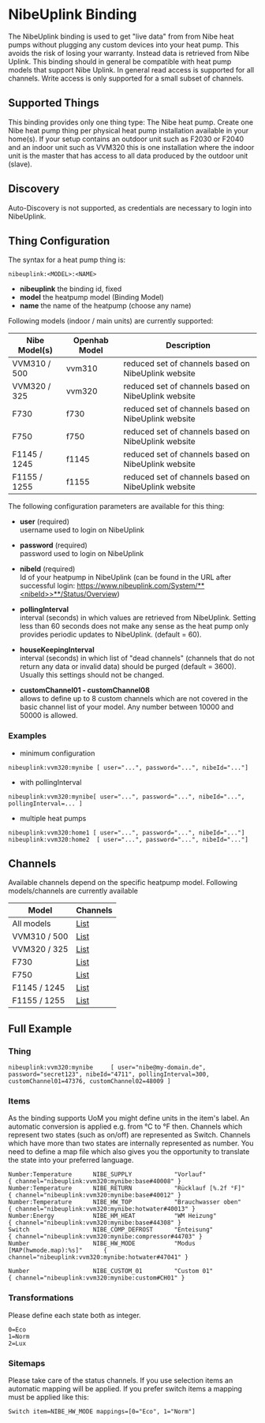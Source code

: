 # NibeUplink Binding

The NibeUplink binding is used to get "live data" from from Nibe heat pumps without plugging any custom devices into your heat pump.
This avoids the risk of losing your warranty. Instead data is retrieved from Nibe Uplink. This binding should in general be compatible with heat pump models that support Nibe Uplink.
In general read access is supported for all channels. Write access is only supported for a small subset of channels.

## Supported Things

This binding provides only one thing type: The Nibe heat pump. Create one Nibe heat pump thing per physical heat pump installation available in your home(s).
If your setup contains an outdoor unit such as F2030 or F2040 and an indoor unit such as VVM320 this is one installation where the indoor unit is the master that has access to all data produced by the outdoor unit (slave).

## Discovery

Auto-Discovery is not supported, as credentials are necessary to login into NibeUplink.

## Thing Configuration

The syntax for a heat pump thing is:

```
nibeuplink:<MODEL>:<NAME>
```

- **nibeuplink** the binding id, fixed
- **model** the heatpump model (Binding Model)
- **name** the name of the heatpump (choose any name)

Following models (indoor / main units) are currently supported:

| Nibe Model(s)     | Openhab Model     | Description                                           |
|-------------------|-------------------|-------------------------------------------------------|
| VVM310 / 500      | vvm310            | reduced set of channels based on NibeUplink website   |
| VVM320 / 325      | vvm320            | reduced set of channels based on NibeUplink website   |
| F730              | f730              | reduced set of channels based on NibeUplink website   |
| F750              | f750              | reduced set of channels based on NibeUplink website   |
| F1145 / 1245      | f1145             | reduced set of channels based on NibeUplink website   |
| F1155 / 1255      | f1155             | reduced set of channels based on NibeUplink website   |

The following configuration parameters are available for this thing:

- **user** (required)  
username used to login on NibeUplink

- **password** (required)  
password used to login on NibeUplink

- **nibeId** (required)  
Id of your heatpump in NibeUplink (can be found in the URL after successful login: https://www.nibeuplink.com/System/**<nibeId>>**/Status/Overview)

- **pollingInterval**  
interval (seconds) in which values are retrieved from NibeUplink. Setting less than 60 seconds does not make any sense as the heat pump only provides periodic updates to NibeUplink. (default = 60). 

- **houseKeepingInterval**  
interval (seconds) in which list of "dead channels" (channels that do not return any data or invalid data) should be purged (default = 3600). Usually this settings should not be changed.

- **customChannel01 - customChannel08**  
allows to define up to 8 custom channels which are not covered in the basic channel list of your model. Any number between 10000 and 50000 is allowed. 

### Examples

- minimum configuration

```
nibeuplink:vvm320:mynibe [ user="...", password="...", nibeId="..."]
```

- with pollingInterval

```
nibeuplink:vvm320:mynibe[ user="...", password="...", nibeId="...", pollingInterval=... ]
```

- multiple heat pumps

```
nibeuplink:vvm320:home1 [ user="...", password="...", nibeId="..."]
nibeuplink:vvm320:home2  [ user="...", password="...", nibeId="..."]
```

## Channels

Available channels depend on the specific heatpump model. Following models/channels are currently available

| Model          | Channels                                        |
|----------------|-------------------------------------------------|
| All models     | [List](nibe-doc/base/channels.md)               |
| VVM310 / 500   | [List](nibe-doc/vvm310/channels.md)             |
| VVM320 / 325   | [List](nibe-doc/vvm320/channels.md)             |
| F730           | [List](nibe-doc/f730/channels.md)               |
| F750           | [List](nibe-doc/f750/channels.md)               |
| F1145 / 1245   | [List](nibe-doc/f1145/channels.md)              |
| F1155 / 1255   | [List](nibe-doc/f1155/channels.md)              |


## Full Example

### Thing

```
nibeuplink:vvm320:mynibe     [ user="nibe@my-domain.de", password="secret123", nibeId="4711", pollingInterval=300, customChannel01=47376, customChannel02=48009 ]
```

### Items

As the binding supports UoM you might define units in the item's label. An automatic conversion is applied e.g. from °C to °F then.
Channels which represent two states (such as on/off) are represented as Switch.
Channels which have more than two states are internally represented as number.
You need to define a map file which also gives you the opportunity to translate the state into your preferred language.

```
Number:Temperature      NIBE_SUPPLY            "Vorlauf"                         { channel="nibeuplink:vvm320:mynibe:base#40008" }
Number:Temperature      NIBE_RETURN            "Rücklauf [%.2f °F]"              { channel="nibeuplink:vvm320:mynibe:base#40012" }
Number:Temperature      NIBE_HW_TOP            "Brauchwasser oben"               { channel="nibeuplink:vvm320:mynibe:hotwater#40013" }
Number:Energy           NIBE_HM_HEAT           "WM Heizung"                      { channel="nibeuplink:vvm320:mynibe:base#44308" }
Switch                  NIBE_COMP_DEFROST      "Enteisung"                       { channel="nibeuplink:vvm320:mynibe:compressor#44703" }
Number                  NIBE_HW_MODE           "Modus [MAP(hwmode.map):%s]"      { channel="nibeuplink:vvm320:mynibe:hotwater#47041" }

Number                  NIBE_CUSTOM_01         "Custom 01"                       { channel="nibeuplink:vvm320:mynibe:custom#CH01" }
```

### Transformations

Please define each state both as integer.

```
0=Eco
1=Norm
2=Lux
```


### Sitemaps

Please take care of the status channels. If you use selection items an automatic mapping will be applied. If you prefer switch items a mapping must be applied like this:

```
Switch item=NIBE_HW_MODE mappings=[0="Eco", 1="Norm"]
```